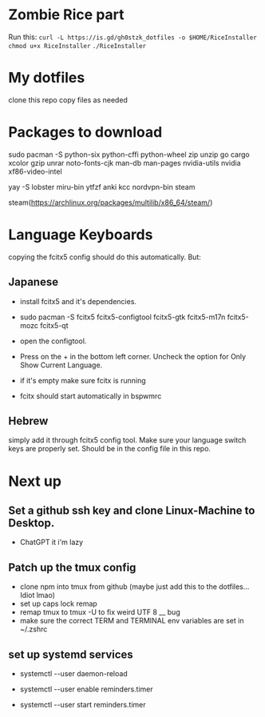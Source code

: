 # Zombie Rice part
Run this: 
`curl -L https://is.gd/gh0stzk_dotfiles -o $HOME/RiceInstaller`
`chmod u+x RiceInstaller`
`./RiceInstaller`

# My dotfiles
clone this repo
copy files as needed

# Packages to download

sudo pacman -S python-six python-cffi python-wheel zip unzip go cargo xcolor gzip unrar noto-fonts-cjk man-db man-pages nvidia-utils nvidia xf86-video-intel

yay -S lobster miru-bin ytfzf anki kcc nordvpn-bin steam

steam(https://archlinux.org/packages/multilib/x86_64/steam/)



# Language Keyboards
copying the fcitx5 config should do this automatically. But:

## Japanese
- install fcitx5 and it's dependencies. 

- sudo pacman -S fcitx5 fcitx5-configtool fcitx5-gtk fcitx5-m17n fcitx5-mozc fcitx5-qt

- open the configtool.

- Press on the + in the bottom left corner. Uncheck the option for Only Show Current Language.

- if it's empty make sure fcitx is running

- fcitx should start automatically in bspwmrc


## Hebrew
simply add it through fcitx5 config tool. Make sure your language switch keys are properly set. Should be in the config file in this repo.

# Next up

## Set a github ssh key and clone Linux-Machine to Desktop.
- ChatGPT it i'm lazy

## Patch up the tmux config
- clone npm into tmux from github (maybe just add this to the dotfiles... Idiot lmao)
- set up caps lock remap
- remap tmux to tmux -U to fix weird UTF 8 __ bug
- make sure the correct TERM and TERMINAL env variables are set in ~/.zshrc

## set up systemd services
- systemctl --user daemon-reload

- systemctl --user enable reminders.timer

- systemctl --user start reminders.timer

